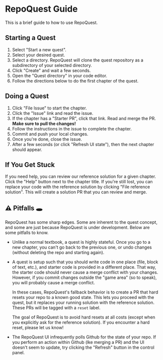 # RepoQuest Guide

This is a brief guide to how to use RepoQuest.

## Starting a Quest

1. Select "Start a new quest".
2. Select your desired quest.
3. Select a directory. RepoQuest will clone the quest repository as a subdirectory of your selected directory.
4. Click "Create" and wait a few seconds.
5. Open the "Quest directory" in your code editor.
6. Follow the directions below to do the first chapter of the quest.

## Doing a Quest

1. Click "File Issue" to start the chapter.
2. Click the "Issue" link and read the issue.
3. If the chapter has a "Starter PR", click that link. Read and merge the PR. **Make sure to pull the changes!**
4. Follow the instructions in the issue to complete the chapter.
5. Commit and push your local changes.
6. Once you're done, close the issue.
7. After a few seconds (or click "Refresh UI state"), then the next chapter should appear.

## If You Get Stuck

If you need help, you can review our reference solution for a given chapter. Click the "Help" button next to the chapter title. If you're still lost, you can replace your code with the reference solution by clicking "File reference solution". This will create a solution PR that you can review and merge.

## ⚠️ Pitfalls 🕳️

RepoQuest has some sharp edges. Some are inherent to the quest concept, and some are just because RepoQuest is under development. Below are some pitfalls to know.

* Unlike a normal textbook, a quest is highly stateful. Once you go to a new chapter, you can't go back to the previous one, or undo changes (without deleting the repo and starting again).

* A quest is setup such that you should write code in one place (file, block of text, etc.), and starter code is provided in a different place. That way, the starter code should never cause a merge conflict with your changes. However, if you commit changes outside the "game area" (so to speak), you will probably cause a merge conflict.

  In these cases, RepoQuest's fallback behavior is to create a PR that hard resets your repo to a known good state. This lets you proceed with the quest, but it replaces your running solution with the reference solution. These PRs will be tagged with a `reset` label.

  The goal of RepoQuest is to avoid hard resets at all costs (except when you explicitly ask for the reference solution). If you encounter a hard reset, please let us know!

* The RepoQuest UI infrequently polls Github for the state of your repo. If you perform an action within Github (lke merging a PR) and the UI doesn't seem to update, try clicking the "Refresh" button in the control panel.